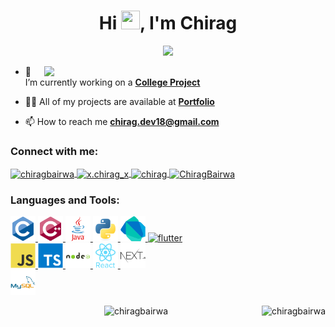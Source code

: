 <h1 align="center">  Hi <img src="https://c.tenor.com/yWSRmymbuBkAAAAC/waving-hi.gif " height="30" width="30" />, I'm Chirag</h1>
<p align="center">
<img src="https://komarev.com/ghpvc/?username=chiragbairwa" />
  </p>

<img src="https://camo.githubusercontent.com/992babdffd8c74a1502de375fbdf7e4d54773242/68747470733a2f2f6d656469612e67697068792e636f6d2f6d656469612f53576f536b4e36447854737a71494b4571762f67697068792e676966" width="450px" align="right" >

- 🌱 I’m currently working on a [**College Project**](https://github.com/chiragbairwa/student-attendance)

- 👨‍💻 All of my projects are available at [**Portfolio**](https://chiragbairwa.codes)

- 📫 How to reach me [**chirag.dev18@gmail.com**](mailto:chirag.dev18@gmail.com)

<h3 align="left">Connect with me:</h3>
<p align="left">
<a href="https://linkedin.com/in/chirag-bairwa" target="blank">
  <img align="center" src="https://icons.getbootstrap.com/assets/icons/linkedin.svg" alt="chiragbairwa" height="30" width="40" />
</a>
<a href="https://instagram.com/hi.chirag" target="blank">
  <img align="center" src="https://icons.getbootstrap.com/assets/icons/instagram.svg" alt="x.chirag_x" height="30" width="40" />
</a>
<a href="https://twitter.com/chiragbairwa" target="blank">
  <img align="center" src="https://icons.getbootstrap.com/assets/icons/twitter.svg" alt="chirag" height="30" width="40" />
</a>
<a href="https://dev.to/chiragbairwa" target="blank">
  <img align="center" src="https://gist.githubusercontent.com/benhalpern/eff81b17359acafd17849146549b9291/raw/6de3cc24798bd3b133d4d89a1d87004c369eac46/dev-icon.svg" alt="ChiragBairwa" height="30" width="40" />
</a>
  
<h3 align="left">Languages and Tools:</h3>
<p align="left">
  <a href="https://www.w3schools.com/c/" target="_blank"> <img src="https://raw.githubusercontent.com/devicons/devicon/master/icons/c/c-original.svg" alt="c" width="40" height="40"/> </a>
  <a href="https://www.w3schools.com/cpp/" target="_blank"> <img src="https://raw.githubusercontent.com/devicons/devicon/master/icons/cplusplus/cplusplus-original.svg" alt="cplusplus" width="40" height="40"/> </a>
  <a href="https://www.java.com/" target="_blank"> <img src="https://raw.githubusercontent.com/devicons/devicon/master/icons/java/java-original-wordmark.svg" alt="java" width="40" height="40"/> </a>
  <a href="https://www.python.org" target="_blank"> <img src="https://raw.githubusercontent.com/devicons/devicon/master/icons/python/python-original.svg" alt="python" width="40" height="40"/> </a>
<a href="https://www.dart.dev" target="_blank"> <img src="https://raw.githubusercontent.com/devicons/devicon/master/icons/dart/dart-original.svg" alt="dart" width="40" height="40"/> </a>
 <a href="https://flutter.dev" target="_blank"> <img src="https://www.vectorlogo.zone/logos/flutterio/flutterio-icon.svg" alt="flutter" width="40" height="40"/> </a>
    <br>
  <a href="https://developer.mozilla.org/en-US/docs/Web/JavaScript" target="_blank"> <img src="https://raw.githubusercontent.com/devicons/devicon/master/icons/javascript/javascript-original.svg" alt="javascript" width="40" height="40"/> </a>
 <a href="https://www.typescriptlang.org" target="_blank"> <img src="https://raw.githubusercontent.com/devicons/devicon/master/icons/typescript/typescript-original.svg" alt="typescript" width="40" height="40"/> </a>
 <a href="https://nodejs.org" target="_blank"> <img src="https://raw.githubusercontent.com/devicons/devicon/master/icons/nodejs/nodejs-original-wordmark.svg" alt="nodejs" width="40" height="40"/> </a>
  <a href="https://reactjs.org/" target="_blank"> <img src="https://raw.githubusercontent.com/devicons/devicon/master/icons/react/react-original-wordmark.svg" alt="react" width="40" height="40"/> </a>
<a href="https://nextjs.org/" target="_blank"> <img src="https://raw.githubusercontent.com/devicons/devicon/master/icons/nextjs/nextjs-original-wordmark.svg" alt="nextjs" width="40" height="40"/> </a>
<br>
<a href="https://MySQL.com/" target="_blank"> <img src="https://raw.githubusercontent.com/devicons/devicon/master/icons/mysql/mysql-original-wordmark.svg" alt="mysql" width="40" height="40"/> </a>
</p>

<p align="center"><img  src="https://github-readme-stats.vercel.app/api/top-langs/?username=chiragbairwa&layout=compact" alt="chiragbairwa" height="150" /><img align="right" src="https://github-readme-streak-stats.herokuapp.com/?user=chiragbairwa&" height="150" alt="chiragbairwa" /></p>
